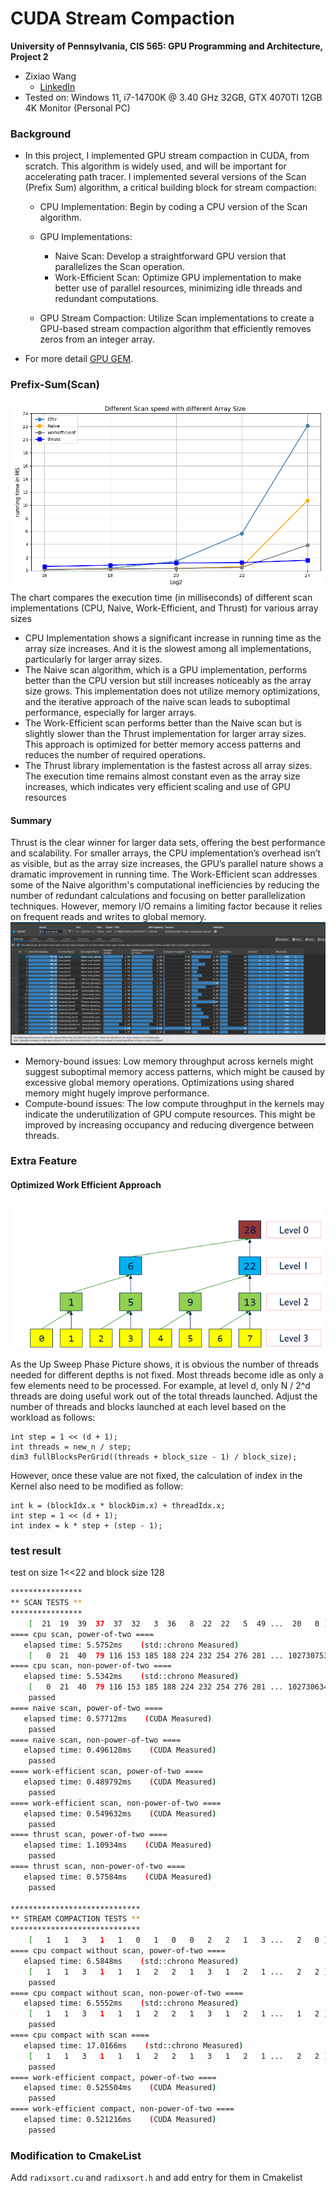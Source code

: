 CUDA Stream Compaction
======================

**University of Pennsylvania, CIS 565: GPU Programming and Architecture, Project 2**

* Zixiao Wang
  * [LinkedIn](https://www.linkedin.com/in/zixiao-wang-826a5a255/)
* Tested on: Windows 11, i7-14700K @ 3.40 GHz 32GB, GTX 4070TI 12GB  4K Monitor (Personal PC)

### Background

* In this project, I implemented GPU stream compaction in CUDA, from scratch. This algorithm is widely used, and will be important for accelerating path tracer. I implemented several versions of the Scan (Prefix Sum) algorithm, a critical building block for stream compaction:
  * CPU Implementation: Begin by coding a CPU version of the Scan algorithm.
  * GPU Implementations:
     *  Naive Scan: Develop a straightforward GPU version that parallelizes the Scan operation.
     *  Work-Efficient Scan: Optimize GPU implementation to make better use of parallel resources, minimizing idle threads and redundant computations.
   
  * GPU Stream Compaction: Utilize Scan implementations to create a GPU-based stream compaction algorithm that efficiently removes zeros from an integer array.
* For more detail [GPU GEM](https://developer.nvidia.com/gpugems/gpugems3/part-vi-gpu-computing/chapter-39-parallel-prefix-sum-scan-cuda).

### Prefix-Sum(Scan)

![](img/ScanSpeed.png)
The chart compares the execution time (in milliseconds) of different scan implementations (CPU, Naive, Work-Efficient, and Thrust) for various array sizes
* CPU Implementation shows a significant increase in running time as the array size increases. And it is the slowest among all implementations, particularly for larger array sizes.
* The Naive scan algorithm, which is a GPU implementation, performs better than the CPU version but still increases noticeably as the array size grows. This implementation does not utilize memory optimizations, and the iterative approach of the naive scan leads to suboptimal performance, especially for larger arrays.
* The Work-Efficient scan performs better than the Naive scan but is slightly slower than the Thrust implementation for larger array sizes. This approach is optimized for better memory access patterns and reduces the number of required operations.
* The Thrust library implementation is the fastest across all array sizes. The execution time remains almost constant even as the array size increases, which indicates very efficient scaling and use of GPU resources
#### Summary
Thrust is the clear winner for larger data sets, offering the best performance and scalability. For smaller arrays, the CPU implementation’s overhead isn’t as visible, but as the array size increases, the GPU’s parallel nature shows a dramatic improvement in running time. The Work-Efficient scan addresses some of the Naive algorithm's computational inefficiencies by reducing the number of redundant calculations and focusing on better parallelization techniques. However, memory I/O remains a limiting factor because it relies on frequent reads and writes to global memory.
![](img/NsightCompute.png)

* Memory-bound issues: Low memory throughput across kernels might suggest suboptimal memory access patterns, which might be caused by excessive global memory operations. Optimizations using shared memory might hugely improve performance.
* Compute-bound issues: The low compute throughput in the kernels may indicate the underutilization of GPU compute resources. This might be improved by increasing occupancy and reducing divergence between threads.
### Extra Feature
#### Optimized Work Efficient Approach
![](img/Upsweep.png)

As the Up Sweep Phase Picture shows, it is obvious the number of threads needed for different depths is not fixed. Most threads become idle as only a few elements need to be processed. For example, at level d, only N / 2^d threads are doing useful work out of the total threads launched. Adjust the number of threads and blocks launched at each level based on the workload as follows:
```
int step = 1 << (d + 1);
int threads = new_n / step;
dim3 fullBlocksPerGrid((threads + block_size - 1) / block_size);
```
However, once these value are not fixed, the calculation of index in the Kernel also need to be modified as follow:
```
int k = (blockIdx.x * blockDim.x) + threadIdx.x;
int step = 1 << (d + 1);
int index = k * step + (step - 1);
```
### test result
test on size 1<<22 and block size 128
```bash
****************
** SCAN TESTS **
****************
    [  21  19  39  37  37  32   3  36   8  22  22   5  49 ...  20   0 ]
==== cpu scan, power-of-two ====
   elapsed time: 5.5752ms    (std::chrono Measured)
    [   0  21  40  79 116 153 185 188 224 232 254 276 281 ... 102730753 102730773 ]
==== cpu scan, non-power-of-two ====
   elapsed time: 5.5342ms    (std::chrono Measured)
    [   0  21  40  79 116 153 185 188 224 232 254 276 281 ... 102730634 102730677 ]
    passed
==== naive scan, power-of-two ====
   elapsed time: 0.57712ms    (CUDA Measured)
    passed
==== naive scan, non-power-of-two ====
   elapsed time: 0.496128ms    (CUDA Measured)
    passed
==== work-efficient scan, power-of-two ====
   elapsed time: 0.489792ms    (CUDA Measured)
    passed
==== work-efficient scan, non-power-of-two ====
   elapsed time: 0.549632ms    (CUDA Measured)
    passed
==== thrust scan, power-of-two ====
   elapsed time: 1.10934ms    (CUDA Measured)
    passed
==== thrust scan, non-power-of-two ====
   elapsed time: 0.57584ms    (CUDA Measured)
    passed

*****************************
** STREAM COMPACTION TESTS **
*****************************
    [   1   1   3   1   1   0   1   0   0   2   2   1   3 ...   2   0 ]
==== cpu compact without scan, power-of-two ====
   elapsed time: 6.5848ms    (std::chrono Measured)
    [   1   1   3   1   1   1   2   2   1   3   1   2   1 ...   2   2 ]
    passed
==== cpu compact without scan, non-power-of-two ====
   elapsed time: 6.5552ms    (std::chrono Measured)
    [   1   1   3   1   1   1   2   2   1   3   1   2   1 ...   1   2 ]
    passed
==== cpu compact with scan ====
   elapsed time: 17.0166ms    (std::chrono Measured)
    [   1   1   3   1   1   1   2   2   1   3   1   2   1 ...   2   2 ]
    passed
==== work-efficient compact, power-of-two ====
   elapsed time: 0.525504ms    (CUDA Measured)
    passed
==== work-efficient compact, non-power-of-two ====
   elapsed time: 0.521216ms    (CUDA Measured)
    passed
```
### Modification to CmakeList
Add `radixsort.cu` and `radixsort.h` and add entry for them in Cmakelist

